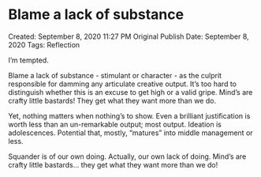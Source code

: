 # Blame a lack of substance

Created: September 8, 2020 11:27 PM
Original Publish Date: September 8, 2020
Tags: Reflection

I’m tempted.

Blame a lack of substance - stimulant or character - as the culprit responsible for damming any articulate creative output. It’s too hard to distinguish whether this is an excuse to get high or a valid gripe. Mind’s are crafty little bastards! They get what they want more than we do.

Yet, nothing matters when nothing’s to show. Even a brilliant justification is worth less than an un-remarkable output; most output. Ideation is adolescences. Potential that, mostly, “matures” into middle management or less.

Squander is of our own doing. Actually, our own lack of doing. Mind’s are crafty little bastards… they get what they want more than we do!